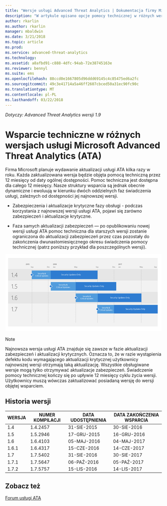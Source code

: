 ```yaml
---
title: "Wersje usługi Advanced Threat Analytics | Dokumentacja firmy Microsoft"
description: "W artykule opisano opcje pomocy technicznej w różnych wersjach usługi Microsoft Advanced Threat Analytics (ATA)."
author: rkarlin
ms.author: rkarlin
manager: mbaldwin
ms.date: 3/21/2018
ms.topic: article
ms.prod: 
ms.service: advanced-threat-analytics
ms.technology: 
ms.assetid: a8afbd91-c888-4dfc-94ab-72e38745163e
ms.reviewer: bennyl
ms.suite: ems
ms.openlocfilehash: 88ccd0e1667805d96ddd69145c4c85475ed6a2fc
ms.sourcegitcommit: 49c3e41714a5a46ff2607cbced50a31ec90fc90c
ms.translationtype: MT
ms.contentlocale: pl-PL
ms.lasthandoff: 03/22/2018
---
```

*Dotyczy: Advanced Threat Analytics wersji 1.9*

# <a name="support-for-microsoft-advanced-threat-analytics-ata-versions"></a>Wsparcie techniczne w różnych wersjach usługi Microsoft Advanced Threat Analytics (ATA)

Firma Microsoft planuje wydawanie aktualizacji usługi ATA kilka razy w roku. Każda zaktualizowana wersja będzie objęta pomocą techniczną przez 12 miesięcy od daty ogólnej dostępności. Pomoc techniczna jest dostępna dla całego 12 miesięcy. Nasze struktury wsparcia są jednak obecnie dynamiczne i ewoluują w kierunku dwóch oddzielnych faz świadczenia usługi, zależnych od dostępności jej najnowszej wersji.

-   Zabezpieczenia i aktualizacje krytyczne fazy obsługi - podczas korzystania z najnowszej wersji usługi ATA, pojawi się zarówno zabezpieczeń i aktualizacje krytyczne.

-   Faza samych aktualizacji zabezpieczeń — po opublikowaniu nowej wersji usługi ATA pomoc techniczna dla starszych wersji zostanie ograniczona do aktualizacji zabezpieczeń przez czas pozostały do zakończenia dwunastomiesięcznego okresu świadczenia pomocy technicznej (patrz poniższy przykład dla poszczególnych wersji).
 
![Przykład świadczenia pomocy technicznej dla poszczególnych wersji](media/versions.png)

> [!Note]
> Najnowsza wersja usługi ATA znajduje się zawsze w fazie aktualizacji zabezpieczeń i aktualizacji krytycznych. Oznacza to, że w razie wystąpienia defektu kodu wymagającego aktualizacji krytycznej użytkownicy najnowszej wersji otrzymają taką aktualizację. Wszystkie obsługiwane wersje mogą tylko otrzymywać aktualizacje zabezpieczeń. Świadczenie pomocy technicznej kończy się po upływie 12 miesięcy cyklu życia wersji. Użytkownicy muszą wówczas zaktualizować posiadaną wersję do wersji objętej wsparciem.

## <a name="version-history"></a>Historia wersji

|WERSJA|NUMER KOMPILACJI|DATA UDOSTĘPNIENIA| DATA ZAKOŃCZENIA WSPARCIA|
|----|----|----|----|
|1.4|1.4.2457|31-SIE-2015|30-SIE-2016|
|1.5|1.5.2946|17-GRU-2015|16-GRU-2016|
|1.6|1.6.4103|05-MAJ-2016|04-MAJ-2017|
|1.6.1|1.6.4317|15-CZE-2016|14-CZE-2017|
|1.7|1.7.5402|31-SIE-2016|30-SIE-2017|
|1.7.1|1.7.5647|06-PAŹ-2016|05-PAŹ-2017|
|1.7.2|1.7.5757|15-LIS-2016|14-LIS-2017|





## <a name="see-also"></a>Zobacz też
[Forum usługi ATA](https://social.technet.microsoft.com/Forums/security/home?forum=mata)
